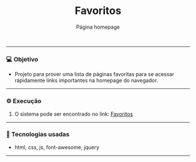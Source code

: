 <div style="text-align: center;">

# Favoritos

Página homepage

</div>
<br>

---

### 💻 Objetivo

- Projeto para prover uma lista de páginas favoritas para se acessar rápidamente links importantes na homepage do navegador. 

---

### ⚙️ Execução

1. O sistema pode ser encontrado no link:
[Favoritos](https://jordergomes.github.io/favoritos/)

---

### 🚀 Tecnologias usadas

- html, css, js, font-awesome, jquery
---
